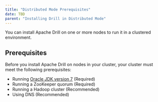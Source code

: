 ```yaml
---
title: "Distributed Mode Prerequisites"
date: TBD 
parent: "Installing Drill in Distributed Mode"
---
```

You can install Apache Drill on one or more nodes to
run it in a clustered environment.

## Prerequisites

Before you install Apache Drill on nodes in your cluster, your cluster must meet the following prerequisites:

  * Running [Oracle JDK version 7](http://www.oracle.com/technetwork/java/javase/downloads/jdk7-downloads-1880260.html) (Required)
  * Running a ZooKeeper quorum (Required)
  * Running a Hadoop cluster (Recommended)
  * Using DNS (Recommended)
